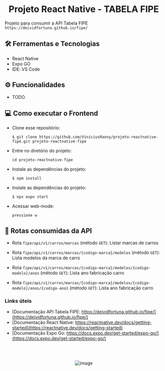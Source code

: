 <h1 align="center">Projeto React Native - TABELA FIPE</h1>

Projeto para consumir a API Tabela FIPE ```https://deividfortuna.github.io/fipe/```

## 🛠️ Ferramentas e Tecnologias

- React Native
- Expo GO
- IDE: VS Code


## ⚙ Funcionalidades

- TODO.


## 💻 Como executar o Frontend

- Clone esse repositório:

  ```$ git clone https://github.com/ViniciusRaony/projeto-reactnative-fipe.git projeto-reactnative-fipe```

- Entre no diretório do projeto: 

  ```cd projeto-reactnative-fipe```

- Instale as dependências do projeto:

  ```$ npm install```

- Instale as dependências do projeto:

  ```$ npx expo start```

- Acessar web-mode:
 
  ```pressione w```
  
  
## 🚉 Rotas consumidas da API

- Rota ```fipe/api/v1/carros/marcas``` (método ```GET```): Listar marcas de carros

- Rota ```fipe/api/v1/carros/marcas/{codigo-marca}/modelos``` (método ```GET```): Lista modelos da marca de carro

- Rota ```fipe/api/v1/carros/marcas/{codigo-marca}/modelos/{codigo-modelo}/anos``` (método ```GET```): Lista ano fabricação carro

- Rota ```fipe/api/v1/carros/marcas/{codigo-marca}/modelos/{codigo-modelo}/anos/{codigo-ano}``` (método ```GET```): Lista ano fabricação carro


### Links úteis

- [Documentação API Tabela FIPE: https://deividfortuna.github.io/fipe/](https://deividfortuna.github.io/fipe/)
- [Documentação React Native: https://reactnative.dev/docs/getting-started](https://reactnative.dev/docs/getting-started)
- [Documentação Expo Go: https://docs.expo.dev/get-started/expo-go/](https://docs.expo.dev/get-started/expo-go/)

<br>
<br>
<p align="center">
  <img src="https://github.com/ViniciusRaony/projeto-reactnative-fipe/assets/100242220/860d934d-d8f6-4ea7-a603-6c8461d99d79" alt="image">
</p>

